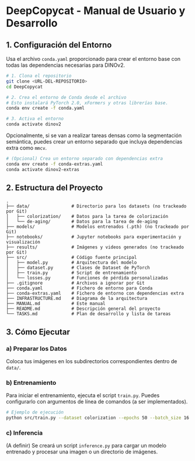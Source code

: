 # DeepCopycat - Manual de Usuario y Desarrollo

## 1. Configuración del Entorno

Usa el archivo `conda.yaml` proporcionado para crear el entorno base con todas las dependencias necesarias para DINOv2.

```bash
# 1. Clona el repositorio
git clone <URL-DEL-REPOSITORIO>
cd DeepCopycat

# 2. Crea el entorno de Conda desde el archivo
# Esto instalará PyTorch 2.0, xFormers y otras librerías base.
conda env create -f conda.yaml

# 3. Activa el entorno
conda activate dinov2
```

Opcionalmente, si se van a realizar tareas densas como la segmentación semántica, puedes crear un entorno separado que incluya dependencias extra como `mmcv`.

```bash
# (Opcional) Crea un entorno separado con dependencias extra
conda env create -f conda-extras.yaml
conda activate dinov2-extras
```

## 2. Estructura del Proyecto

```
.
├── data/                # Directorio para los datasets (no trackeado por Git)
│   ├── colorization/    # Datos para la tarea de colorización
│   └── de-aging/        # Datos para la tarea de de-aging
├── models/              # Modelos entrenados (.pth) (no trackeado por Git)
├── notebooks/           # Jupyter notebooks para experimentación y visualización
├── results/             # Imágenes y videos generados (no trackeado por Git)
├── src/                 # Código fuente principal
│   ├── model.py         # Arquitectura del modelo
│   ├── dataset.py       # Clases de Dataset de PyTorch
│   ├── train.py         # Script de entrenamiento
│   └── losses.py        # Funciones de pérdida personalizadas
├── .gitignore           # Archivos a ignorar por Git
├── conda.yaml           # Fichero de entorno para Conda
├── conda-extras.yaml    # Fichero de entorno con dependencias extra
├── INFRASTRUCTURE.md    # Diagrama de la arquitectura
├── MANUAL.md            # Este manual
├── README.md            # Descripción general del proyecto
└── TASKS.md             # Plan de desarrollo y lista de tareas
```

## 3. Cómo Ejecutar

### a) Preparar los Datos

Coloca tus imágenes en los subdirectorios correspondientes dentro de `data/`.

### b) Entrenamiento

Para iniciar el entrenamiento, ejecuta el script `train.py`. Puedes configurarlo con argumentos de línea de comandos (a ser implementados).

```bash
# Ejemplo de ejecución
python src/train.py --dataset colorization --epochs 50 --batch_size 16
```

### c) Inferencia

(A definir) Se creará un script `inference.py` para cargar un modelo entrenado y procesar una imagen o un directorio de imágenes.

